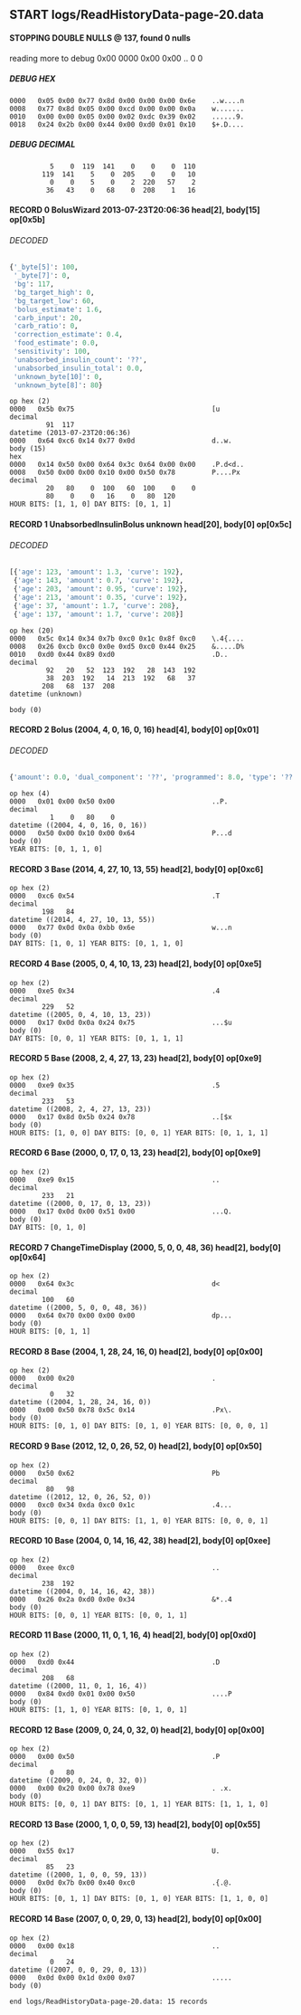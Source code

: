 ## START logs/ReadHistoryData-page-20.data
#### STOPPING DOUBLE NULLS @ 137, found 0 nulls
reading more to debug 0x00
    0000   0x00 0x00                                  ..
              0    0
##### DEBUG HEX
    0000   0x05 0x00 0x77 0x8d 0x00 0x00 0x00 0x6e    ..w....n
    0008   0x77 0x8d 0x05 0x00 0xcd 0x00 0x00 0x0a    w.......
    0010   0x00 0x00 0x05 0x00 0x02 0xdc 0x39 0x02    ......9.
    0018   0x24 0x2b 0x00 0x44 0x00 0xd0 0x01 0x10    $+.D....
##### DEBUG DECIMAL
              5    0  119  141    0    0    0  110
            119  141    5    0  205    0    0   10
              0    0    5    0    2  220   57    2
             36   43    0   68    0  208    1   16
#### RECORD 0 BolusWizard 2013-07-23T20:06:36 head[2], body[15] op[0x5b]
###### DECODED
```python
{'_byte[5]': 100,
 '_byte[7]': 0,
 'bg': 117,
 'bg_target_high': 0,
 'bg_target_low': 60,
 'bolus_estimate': 1.6,
 'carb_input': 20,
 'carb_ratio': 0,
 'correction_estimate': 0.4,
 'food_estimate': 0.0,
 'sensitivity': 100,
 'unabsorbed_insulin_count': '??',
 'unabsorbed_insulin_total': 0.0,
 'unknown_byte[10]': 0,
 'unknown_byte[8]': 80}
```
    op hex (2)
    0000   0x5b 0x75                                  [u
    decimal
             91  117
    datetime (2013-07-23T20:06:36)
    0000   0x64 0xc6 0x14 0x77 0x0d                   d..w.
    body (15)
    hex
    0000   0x14 0x50 0x00 0x64 0x3c 0x64 0x00 0x00    .P.d<d..
    0008   0x50 0x00 0x00 0x10 0x00 0x50 0x78         P....Px
    decimal
             20   80    0  100   60  100    0    0
             80    0    0   16    0   80  120
    HOUR BITS: [1, 1, 0] DAY BITS: [0, 1, 1]
#### RECORD 1 UnabsorbedInsulinBolus unknown head[20], body[0] op[0x5c]
###### DECODED
```python
[{'age': 123, 'amount': 1.3, 'curve': 192},
 {'age': 143, 'amount': 0.7, 'curve': 192},
 {'age': 203, 'amount': 0.95, 'curve': 192},
 {'age': 213, 'amount': 0.35, 'curve': 192},
 {'age': 37, 'amount': 1.7, 'curve': 208},
 {'age': 137, 'amount': 1.7, 'curve': 208}]
```
    op hex (20)
    0000   0x5c 0x14 0x34 0x7b 0xc0 0x1c 0x8f 0xc0    \.4{....
    0008   0x26 0xcb 0xc0 0x0e 0xd5 0xc0 0x44 0x25    &.....D%
    0010   0xd0 0x44 0x89 0xd0                        .D..
    decimal
             92   20   52  123  192   28  143  192
             38  203  192   14  213  192   68   37
            208   68  137  208
    datetime (unknown)

    body (0)

#### RECORD 2 Bolus (2004, 4, 0, 16, 0, 16) head[4], body[0] op[0x01]
###### DECODED
```python
{'amount': 0.0, 'dual_component': '??', 'programmed': 8.0, 'type': '??'}
```
    op hex (4)
    0000   0x01 0x00 0x50 0x00                        ..P.
    decimal
              1    0   80    0
    datetime ((2004, 4, 0, 16, 0, 16))
    0000   0x50 0x00 0x10 0x00 0x64                   P...d
    body (0)
    YEAR BITS: [0, 1, 1, 0]
#### RECORD 3 Base (2014, 4, 27, 10, 13, 55) head[2], body[0] op[0xc6]

    op hex (2)
    0000   0xc6 0x54                                  .T
    decimal
            198   84
    datetime ((2014, 4, 27, 10, 13, 55))
    0000   0x77 0x0d 0x0a 0xbb 0x6e                   w...n
    body (0)
    DAY BITS: [1, 0, 1] YEAR BITS: [0, 1, 1, 0]
#### RECORD 4 Base (2005, 0, 4, 10, 13, 23) head[2], body[0] op[0xe5]

    op hex (2)
    0000   0xe5 0x34                                  .4
    decimal
            229   52
    datetime ((2005, 0, 4, 10, 13, 23))
    0000   0x17 0x0d 0x0a 0x24 0x75                   ...$u
    body (0)
    DAY BITS: [0, 0, 1] YEAR BITS: [0, 1, 1, 1]
#### RECORD 5 Base (2008, 2, 4, 27, 13, 23) head[2], body[0] op[0xe9]

    op hex (2)
    0000   0xe9 0x35                                  .5
    decimal
            233   53
    datetime ((2008, 2, 4, 27, 13, 23))
    0000   0x17 0x8d 0x5b 0x24 0x78                   ..[$x
    body (0)
    HOUR BITS: [1, 0, 0] DAY BITS: [0, 0, 1] YEAR BITS: [0, 1, 1, 1]
#### RECORD 6 Base (2000, 0, 17, 0, 13, 23) head[2], body[0] op[0xe9]

    op hex (2)
    0000   0xe9 0x15                                  ..
    decimal
            233   21
    datetime ((2000, 0, 17, 0, 13, 23))
    0000   0x17 0x0d 0x00 0x51 0x00                   ...Q.
    body (0)
    DAY BITS: [0, 1, 0]
#### RECORD 7 ChangeTimeDisplay (2000, 5, 0, 0, 48, 36) head[2], body[0] op[0x64]

    op hex (2)
    0000   0x64 0x3c                                  d<
    decimal
            100   60
    datetime ((2000, 5, 0, 0, 48, 36))
    0000   0x64 0x70 0x00 0x00 0x00                   dp...
    body (0)
    HOUR BITS: [0, 1, 1]
#### RECORD 8 Base (2004, 1, 28, 24, 16, 0) head[2], body[0] op[0x00]

    op hex (2)
    0000   0x00 0x20                                  . 
    decimal
              0   32
    datetime ((2004, 1, 28, 24, 16, 0))
    0000   0x00 0x50 0x78 0x5c 0x14                   .Px\.
    body (0)
    HOUR BITS: [0, 1, 0] DAY BITS: [0, 1, 0] YEAR BITS: [0, 0, 0, 1]
#### RECORD 9 Base (2012, 12, 0, 26, 52, 0) head[2], body[0] op[0x50]

    op hex (2)
    0000   0x50 0x62                                  Pb
    decimal
             80   98
    datetime ((2012, 12, 0, 26, 52, 0))
    0000   0xc0 0x34 0xda 0xc0 0x1c                   .4...
    body (0)
    HOUR BITS: [0, 0, 1] DAY BITS: [1, 1, 0] YEAR BITS: [0, 0, 0, 1]
#### RECORD 10 Base (2004, 0, 14, 16, 42, 38) head[2], body[0] op[0xee]

    op hex (2)
    0000   0xee 0xc0                                  ..
    decimal
            238  192
    datetime ((2004, 0, 14, 16, 42, 38))
    0000   0x26 0x2a 0xd0 0x0e 0x34                   &*..4
    body (0)
    HOUR BITS: [0, 0, 1] YEAR BITS: [0, 0, 1, 1]
#### RECORD 11 Base (2000, 11, 0, 1, 16, 4) head[2], body[0] op[0xd0]

    op hex (2)
    0000   0xd0 0x44                                  .D
    decimal
            208   68
    datetime ((2000, 11, 0, 1, 16, 4))
    0000   0x84 0xd0 0x01 0x00 0x50                   ....P
    body (0)
    HOUR BITS: [1, 1, 0] YEAR BITS: [0, 1, 0, 1]
#### RECORD 12 Base (2009, 0, 24, 0, 32, 0) head[2], body[0] op[0x00]

    op hex (2)
    0000   0x00 0x50                                  .P
    decimal
              0   80
    datetime ((2009, 0, 24, 0, 32, 0))
    0000   0x00 0x20 0x00 0x78 0xe9                   . .x.
    body (0)
    HOUR BITS: [0, 0, 1] DAY BITS: [0, 1, 1] YEAR BITS: [1, 1, 1, 0]
#### RECORD 13 Base (2000, 1, 0, 0, 59, 13) head[2], body[0] op[0x55]

    op hex (2)
    0000   0x55 0x17                                  U.
    decimal
             85   23
    datetime ((2000, 1, 0, 0, 59, 13))
    0000   0x0d 0x7b 0x00 0x40 0xc0                   .{.@.
    body (0)
    HOUR BITS: [0, 1, 1] DAY BITS: [0, 1, 0] YEAR BITS: [1, 1, 0, 0]
#### RECORD 14 Base (2007, 0, 0, 29, 0, 13) head[2], body[0] op[0x00]

    op hex (2)
    0000   0x00 0x18                                  ..
    decimal
              0   24
    datetime ((2007, 0, 0, 29, 0, 13))
    0000   0x0d 0x00 0x1d 0x00 0x07                   .....
    body (0)

`end logs/ReadHistoryData-page-20.data: 15 records`
